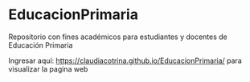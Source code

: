 # EducacionPrimaria
Repositorio con fines académicos para estudiantes y docentes de Educación Primaria

Ingresar aquí: https://claudiacotrina.github.io/EducacionPrimaria/ para visualizar la pagina web
